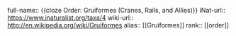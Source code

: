 full-name:: {{cloze Order: Gruiformes (Cranes, Rails, and Allies)}}
iNat-url:: https://www.inaturalist.org/taxa/4
wiki-url:: http://en.wikipedia.org/wiki/Gruiformes
alias:: [[Gruiformes]]
rank:: [[order]]
